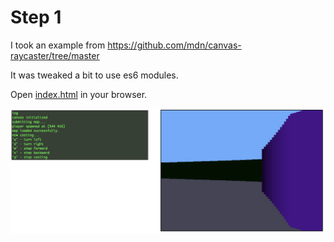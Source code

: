 Step 1
============

I took an example from https://github.com/mdn/canvas-raycaster/tree/master

It was tweaked a bit to use es6 modules.

Open [index.html](./index.html) in your browser.

![](./step-01-screenshot.png)


